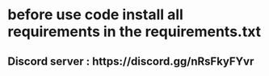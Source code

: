 <!DOCTYPE html>
<html lang="en">
<head>
  
</head>
<body>

<h1>before use code install all requirements in the requirements.txt</h1>
<h2>Discord server : https://discord.gg/nRsFkyFYvr </h2>
  
</body>
</html>
